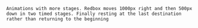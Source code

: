 ``Animations with more stages. Redbox moves 1000px right and then 500px down in two timed stages. Finally resting at the last destination rather than returning to the beginning``
